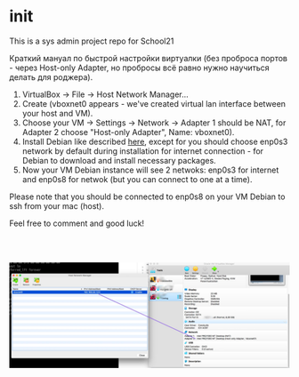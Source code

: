 # init
This is a sys admin project repo for School21

Краткий мануал по быстрой настройки виртуалки (без проброса портов - через Host-only Adapter, но пробросы всё равно нужно научиться делать для роджера).

1) VirtualBox -> File -> Host Network Manager...
2) Create (vboxnet0 appears - we've created virtual lan interface between your host and VM).
3) Choose your VM -> Settings -> Network -> Adapter 1 should be NAT, for Adapter 2 choose "Host-only Adapter", Name: vboxnet0).
4) Install Debian like described [here](https://github.com/agavrel/42-Init), except for you should choose enp0s3 network by default during installation for internet connection - for Debian to download and install necessary packages.
5) Now your VM Debian instance will see 2 netwoks: enp0s3 for internet and enp0s8 for netwok (but you can connect to one at a time).

Please note that you should be connected to enp0s8 on your VM Debian to ssh from your mac (host).

Feel free to comment and good luck!



</br>
</br>

![Screenshot](https://github.com/wcspoiler/init/blob/master/fig.jpg)
